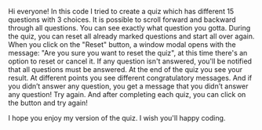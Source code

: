 Hi everyone!
In this code I tried to create a quiz which has different 15 questions with 3 choices.
It is possible to scroll forward and backward through all questions.
You can see exactly what question you gotta.
During the quiz, you can reset all already marked questions and start all over again.
When you click on the "Reset" button, a window modal opens with the message:
"Are you sure you want to reset the quiz", at this time there's an option to reset or cancel it.
If any question isn't answered, you'll be notified that all questions must be answered.
At the end of the quiz you see your result. At different points you see different congratulatory messages.
And if you didn’t answer any question, you get a message that you didn’t answer any question! Try again.
And after completing each quiz, you can click on the button and try again!

I hope you enjoy my version of the quiz.
I wish you'll happy coding.
